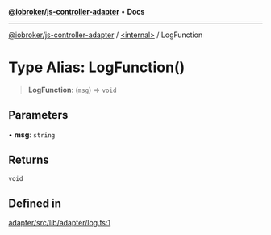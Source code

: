 [**@iobroker/js-controller-adapter**](../../README.md) • **Docs**

***

[@iobroker/js-controller-adapter](../../globals.md) / [\<internal\>](../README.md) / LogFunction

# Type Alias: LogFunction()

> **LogFunction**: (`msg`) => `void`

## Parameters

• **msg**: `string`

## Returns

`void`

## Defined in

[adapter/src/lib/adapter/log.ts:1](https://github.com/ioBroker/ioBroker.js-controller/blob/16f7418df1bc6d07b232fa81310bbbd4fbe2a36c/packages/adapter/src/lib/adapter/log.ts#L1)
